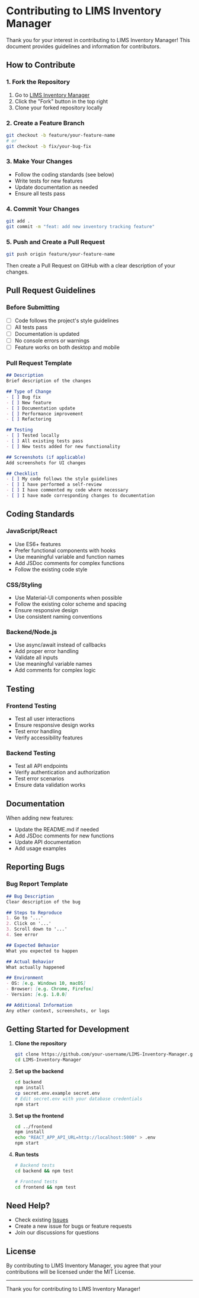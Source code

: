 # Contributing to LIMS Inventory Manager

Thank you for your interest in contributing to LIMS Inventory Manager! This document provides guidelines and information for contributors.

## How to Contribute

### 1. Fork the Repository
1. Go to [LIMS Inventory Manager](https://github.com/AllenPrabu/LIMS-Inventory-Manager)
2. Click the "Fork" button in the top right
3. Clone your forked repository locally

### 2. Create a Feature Branch
```bash
git checkout -b feature/your-feature-name
# or
git checkout -b fix/your-bug-fix
```

### 3. Make Your Changes
- Follow the coding standards (see below)
- Write tests for new features
- Update documentation as needed
- Ensure all tests pass

### 4. Commit Your Changes
```bash
git add .
git commit -m "feat: add new inventory tracking feature"
```

### 5. Push and Create a Pull Request
```bash
git push origin feature/your-feature-name
```

Then create a Pull Request on GitHub with a clear description of your changes.

## Pull Request Guidelines

### Before Submitting
- [ ] Code follows the project's style guidelines
- [ ] All tests pass
- [ ] Documentation is updated
- [ ] No console errors or warnings
- [ ] Feature works on both desktop and mobile

### Pull Request Template
```markdown
## Description
Brief description of the changes

## Type of Change
- [ ] Bug fix
- [ ] New feature
- [ ] Documentation update
- [ ] Performance improvement
- [ ] Refactoring

## Testing
- [ ] Tested locally
- [ ] All existing tests pass
- [ ] New tests added for new functionality

## Screenshots (if applicable)
Add screenshots for UI changes

## Checklist
- [ ] My code follows the style guidelines
- [ ] I have performed a self-review
- [ ] I have commented my code where necessary
- [ ] I have made corresponding changes to documentation
```

## Coding Standards

### JavaScript/React
- Use ES6+ features
- Prefer functional components with hooks
- Use meaningful variable and function names
- Add JSDoc comments for complex functions
- Follow the existing code style

### CSS/Styling
- Use Material-UI components when possible
- Follow the existing color scheme and spacing
- Ensure responsive design
- Use consistent naming conventions

### Backend/Node.js
- Use async/await instead of callbacks
- Add proper error handling
- Validate all inputs
- Use meaningful variable names
- Add comments for complex logic

## Testing

### Frontend Testing
- Test all user interactions
- Ensure responsive design works
- Test error handling
- Verify accessibility features

### Backend Testing
- Test all API endpoints
- Verify authentication and authorization
- Test error scenarios
- Ensure data validation works

## Documentation

When adding new features:
- Update the README.md if needed
- Add JSDoc comments for new functions
- Update API documentation
- Add usage examples

## Reporting Bugs

### Bug Report Template
```markdown
## Bug Description
Clear description of the bug

## Steps to Reproduce
1. Go to '...'
2. Click on '...'
3. Scroll down to '...'
4. See error

## Expected Behavior
What you expected to happen

## Actual Behavior
What actually happened

## Environment
- OS: [e.g. Windows 10, macOS]
- Browser: [e.g. Chrome, Firefox]
- Version: [e.g. 1.0.0]

## Additional Information
Any other context, screenshots, or logs
```

## Getting Started for Development

1. **Clone the repository**
   ```bash
   git clone https://github.com/your-username/LIMS-Inventory-Manager.git
   cd LIMS-Inventory-Manager
   ```

2. **Set up the backend**
   ```bash
   cd backend
   npm install
   cp secret.env.example secret.env
   # Edit secret.env with your database credentials
   npm start
   ```

3. **Set up the frontend**
   ```bash
   cd ../frontend
   npm install
   echo "REACT_APP_API_URL=http://localhost:5000" > .env
   npm start
   ```

4. **Run tests**
   ```bash
   # Backend tests
   cd backend && npm test
   
   # Frontend tests
   cd frontend && npm test
   ```

## Need Help?

- Check existing [Issues](https://github.com/AllenPrabu/LIMS-Inventory-Manager/issues)
- Create a new issue for bugs or feature requests
- Join our discussions for questions

## License

By contributing to LIMS Inventory Manager, you agree that your contributions will be licensed under the MIT License.

---

Thank you for contributing to LIMS Inventory Manager!
